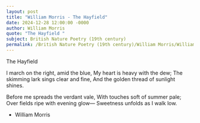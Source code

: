 ```yaml
---
layout: post
title: "William Morris - The Hayfield"
date: 2024-12-28 12:00:00 -0000
author: William Morris
quote: "The Hayfield "
subject: British Nature Poetry (19th century)
permalink: /British Nature Poetry (19th century)/William Morris/William Morris - The Hayfield
---
```


The Hayfield 

I march on the right, amid the blue,
                My heart is heavy with the dew;
The skimming lark sings clear and fine,
                And the golden thread of sunlight shines.

Before me spreads the verdant vale,
                With touches soft of summer pale;
Over fields ripe with evening glow—
                Sweetness unfolds as I walk low.


- William Morris
